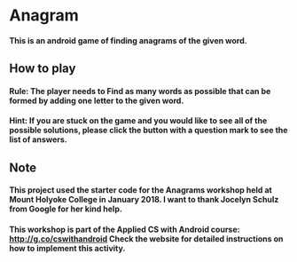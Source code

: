 # Anagram
#### This is an android game of finding anagrams of the given word.
## How to play
#### Rule: The player needs to Find as many words as possible that can be formed by adding one letter to the given word.
#### Hint: If you are stuck on the game and you would like to see all of the possible solutions, please click the button with a question mark to see the list of answers. 
## Note
#### This project used the starter code for the Anagrams workshop held at Mount Holyoke College in January 2018. I want to thank Jocelyn Schulz from Google for her kind help.  
#### This workshop is part of the Applied CS with Android course: http://g.co/cswithandroid Check the website for detailed instructions on how to implement this activity.

